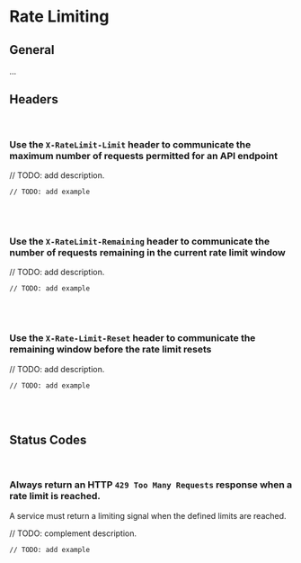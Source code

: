 # Rate Limiting


## General

...


## Headers
<br>


### Use the `X-RateLimit-Limit` header to communicate the maximum number of requests permitted for an API endpoint

// TODO: add description.

```http
// TODO: add example
```

<br><br>


### Use the `X-RateLimit-Remaining` header to communicate the number of requests remaining in the current rate limit window

// TODO: add description.

```http
// TODO: add example
```

<br><br>


### Use the `X-Rate-Limit-Reset` header to communicate the remaining window before the rate limit resets

// TODO: add description.

```http
// TODO: add example
```

<br><br>


## Status Codes
<br>


### Always return an HTTP `429 Too Many Requests` response when a rate limit is reached.

A service must return a limiting signal when the defined limits are reached.

// TODO: complement description.

```http
// TODO: add example
```

<br><br>